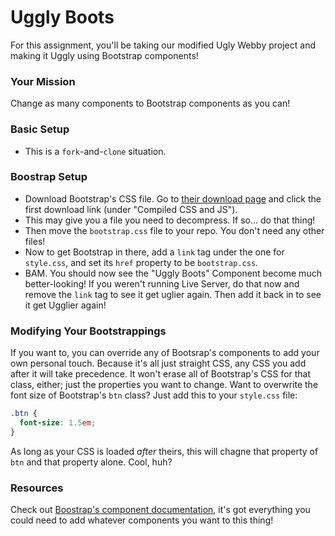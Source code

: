 # Uggly Boots

For this assignment, you'll be taking our modified Ugly Webby project and making it Uggly using Bootstrap components!


### Your Mission

Change as many components to Bootstrap components as you can!


### Basic Setup

* This is a `fork`-and-`clone` situation.


### Boostrap Setup

* Download Bootstrap's CSS file. Go to [their download page](https://getbootstrap.com/docs/4.4/getting-started/download/) and click the first download link (under "Compiled CSS and JS").
* This may give you a file you need to decompress. If so... do that thing!
* Then move the `bootstrap.css` file to your repo. You don't need any other files!
* Now to get Bootstrap in there, add a `link` tag under the one for `style.css`, and set its `href` property to be `bootstrap.css`.
* BAM. You should now see the "Uggly Boots" Component become much better-looking! If you weren't running Live Server, do that now and remove the `link` tag to see it get uglier again. Then add it back in to see it get Ugglier again!


### Modifying Your Bootstrappings

If you want to, you can override any of Bootsrap's components to add your own personal touch. Because it's all just straight CSS, any CSS you add after it will take precedence. It won't erase all of Bootstrap's CSS for that class, either; just the properties you want to change. Want to overwrite the font size of Bootstrap's `btn` class? Just add this to your `style.css` file:
```css
.btn {
  font-size: 1.5em;
}
```

As long as your CSS is loaded _after_ theirs, this will chagne that property of `btn` and that property alone. Cool, huh?


### Resources

Check out [Boostrap's component documentation](https://getbootstrap.com/docs/4.4/components/jumbotron/), it's got everything you could need to add whatever components you want to this thing!
